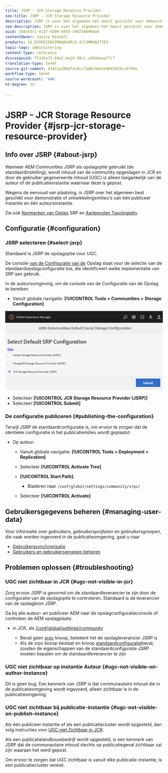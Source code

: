 ```yaml
---
title: JSRP - JCR Storage Resource Provider
seo-title: JSRP - JCR Storage Resource Provider
description: JSRP is over het algemeen het meest geschikt voor demonstratie- of ontwikkelomgevingen van één publicatie-instantie en één auteur-instantie
seo-description: JSRP is over het algemeen het meest geschikt voor demonstratie- of ontwikkelomgevingen van één publicatie-instantie en één auteur-instantie
uuid: 358a43c1-4137-4300-8443-c0d7166968ad
contentOwner: Janice Kendall
products: SG_EXPERIENCEMANAGER/6.4/COMMUNITIES
topic-tags: administering
content-type: reference
discoiquuid: f5316a73-84e2-4a18-98c1-a384eeaa77cf
translation-type: tm+mt
source-git-commit: 43421a3068fdc8cc7a88c98a2e9045b54cc8f99e
workflow-type: tm+mt
source-wordcount: '446'
ht-degree: 1%

---
```



# JSRP - JCR Storage Resource Provider {#jsrp-jcr-storage-resource-provider}

## Info over JSRP {#about-jsrp}

Wanneer AEM Communities JSRP als opslagoptie gebruikt (de standaardinstelling), wordt inhoud van de community opgeslagen in JCR en door de gebruiker gegenereerde inhoud (UGC) is alleen toegankelijk van de auteur of de publicatieinstantie waarnaar deze is gepost.

Wegens de eenvoud van plaatsing, is JSRP over het algemeen best geschikt voor demonstratie of ontwikkelingsmilieu&#39;s van één publiceer instantie en één auteursinstantie.

Zie ook [Kenmerken van Opties](working-with-srp.md#characteristics-of-srp-options) SRP en [Aanbevolen Topologieën](topologies.md).

## Configuratie {#configuration}

### JSRP selecteren {#select-jsrp}

Standaard is JSRP de opslagoptie voor UGC.

De console [van de Configuratie van de](srp-config.md) Opslag staat voor de selectie van de standaardopslagconfiguratie toe, die identificeert welke implementatie van SRP aan gebruik.

In de auteursomgeving, om de console van de Configuratie van de Opslag te bereiken

* Vanuit globale navigatie: **[!UICONTROL Tools > Communities > Storage Configuration]**

![chlimage_1-234](assets/chlimage_1-234.png)

* Selecteer **[!UICONTROL JCR Storage Resource Provider (JSRP)]**
* Selecteer **[!UICONTROL Submit]**

### De configuratie publiceren {#publishing-the-configuration}

Terwijl JSRP de standaardconfiguratie is, om ervoor te zorgen dat de identieke configuratie in het publicatiemilieu wordt geplaatst:

* Op auteur:

   * Vanuit globale navigatie: **[!UICONTROL Tools > Deployment > Replication]**
   * Selecteer **[!UICONTROL Activate Tree]**
   * **[!UICONTROL Start Path]**:

      * Bladeren naar `/conf/global/settings/community/srpc/`
   * Selecteer **[!UICONTROL Activate]**


## Gebruikersgegevens beheren {#managing-user-data}

Voor informatie over *gebruikers*, *gebruikersprofielen* en *gebruikersgroepen*, die vaak worden ingevoerd in de publicatieomgeving, gaat u naar

* [Gebruikerssynchronisatie](sync.md)
* [Gebruikers en gebruikersgroepen beheren](users.md)

## Problemen oplossen {#troubleshooting}

### UGC niet zichtbaar in JCR {#ugc-not-visible-in-jcr}

Zorg ervoor JSRP is gevormd om de standaardleverancier te zijn door de configuratie van de opslagoptie te controleren. Standaard is de leverancier van de opslagbron JSRP.

Ga bij alle auteur- en publiceer AEM naar de opslagconfiguratieconsole of controleer de AEM opslagplaats:

* in JCR, als [/conf/global/settings/community](http://localhost:4502/crx/de/index.jsp#/conf/global/settings/community)

   * Bevat geen [srpc](http://localhost:4502/crx/de/index.jsp#/conf/global/settings/community/srpc) knoop, betekent het de opslagleverancier JSRP is
   * Als de srpc knoop bestaat en knoop [standaardconfiguratie](http://localhost:4502/crx/de/index.jsp#/conf/global/settings/community/srpc/defaultconfiguration)bevat, zouden de eigenschappen van de standaardconfiguratie JSRP moeten bepalen om de standaardleverancier te zijn

### UGC niet zichtbaar op instantie Auteur {#ugc-not-visible-on-author-instance}

Dit is geen bug. Een kenmerk van JSRP is dat communautaire inhoud die in de publicatieomgeving wordt ingevoerd, alleen zichtbaar is in de publicatieomgeving.

### UGC niet zichtbaar bij publicatie-instantie {#ugc-not-visible-on-publish-instance}

Als één publiceer instantie of als een publicatiecluster wordt opgesteld, dan volg instructies voor [UGC niet Zichtbaar in JCR](#ugc-not-visible-in-jcr).

Als een publicatielandbouwbedrijf wordt opgesteld, is een kenmerk van JSRP dat de communautaire inhoud slechts op publicatiegeval zichtbaar zal zijn waaraan het werd gepost.

Om ervoor te zorgen dat UGC zichtbaar is vanuit elke publicatie-instantie, is een publicatiecluster vereist.
